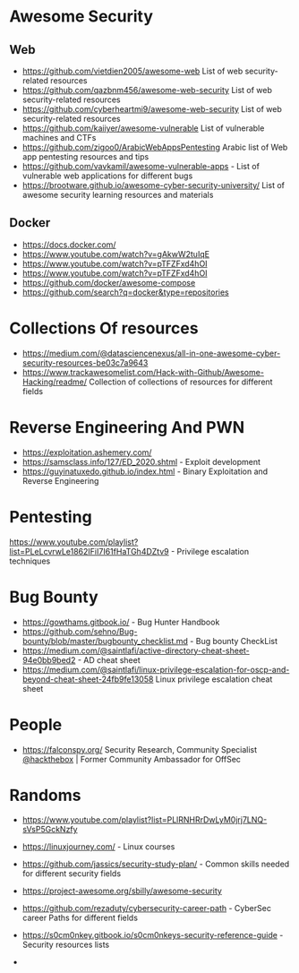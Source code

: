 # Awesome Security

## Web

- https://github.com/vietdien2005/awesome-web List of web security-related resources
- https://github.com/qazbnm456/awesome-web-security List of web security-related resources
- https://github.com/cyberheartmi9/awesome-web-security List of web security-related resources
- https://github.com/kaiiyer/awesome-vulnerable List of vulnerable machines and CTFs
- https://github.com/zigoo0/ArabicWebAppsPentesting Arabic list of Web app pentesting resources  and tips 
- https://github.com/vavkamil/awesome-vulnerable-apps - List of vulnerable web applications for different bugs
- https://brootware.github.io/awesome-cyber-security-university/ List of awesome security learning resources and materials

## Docker

- https://docs.docker.com/
- https://www.youtube.com/watch?v=gAkwW2tuIqE
- https://www.youtube.com/watch?v=pTFZFxd4hOI
- https://www.youtube.com/watch?v=pTFZFxd4hOI
- https://github.com/docker/awesome-compose
- https://github.com/search?q=docker&type=repositories



# Collections Of resources

- https://medium.com/@datasciencenexus/all-in-one-awesome-cyber-security-resources-be03c7a9643
- https://www.trackawesomelist.com/Hack-with-Github/Awesome-Hacking/readme/ Collection of collections of resources for different fields

# Reverse Engineering And PWN

- https://exploitation.ashemery.com/
- https://samsclass.info/127/ED_2020.shtml - Exploit development
- https://guyinatuxedo.github.io/index.html - Binary Exploitation and Reverse Engineering

# Pentesting

https://www.youtube.com/playlist?list=PLeLcvrwLe1862IFiI7I61fHaTGh4DZtv9 - Privilege escalation techniques

# Bug Bounty

- https://gowthams.gitbook.io/ - Bug Hunter Handbook
- https://github.com/sehno/Bug-bounty/blob/master/bugbounty_checklist.md - Bug bounty CheckList
- https://medium.com/@saintlafi/active-directory-cheat-sheet-94e0bb9bed2 - AD cheat sheet
- https://medium.com/@saintlafi/linux-privilege-escalation-for-oscp-and-beyond-cheat-sheet-24fb9fe13058 Linux privilege escalation cheat sheet

# People

- https://falconspy.org/ Security Research, Community Specialist [@hackthebox](https://github.com/hackthebox) | Former Community Ambassador for OffSec

# Randoms

- https://www.youtube.com/playlist?list=PLlRNHRrDwLyM0jrj7LNQ-sVsP5GckNzfy

- https://linuxjourney.com/ - Linux courses

- https://github.com/jassics/security-study-plan/ - Common skills needed for different security fields

- https://project-awesome.org/sbilly/awesome-security

- https://github.com/rezaduty/cybersecurity-career-path - CyberSec career Paths for different fields

- https://s0cm0nkey.gitbook.io/s0cm0nkeys-security-reference-guide - Security resources lists

- 

  